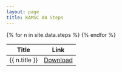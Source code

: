 ```yaml
---
layout: page
title: KAMSC 84 Steps
---
```


<div class="table-wrapper">
    <table>
        <thead>
            <tr>
                <th>Title</th>
                <th>Link</th>
            </tr>
        </thead>
        <tbody>
        {% for n in site.data.steps %}
            <tr>
                <td>{{ n.title }}</td>
                <td><a href="{{ site.github.url }}/assets/84steps/{{ n.file }}.pdf" class="button alt small icon fa-download">Download</a></td>
            </tr>
        {% endfor %}
        </tbody>
    </table>
</div>